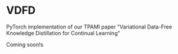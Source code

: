 # VDFD

PyTorch implementation of our TPAMI paper "Variational Data-Free Knowledge Distillation for Continual Learning"

Coming soon!s